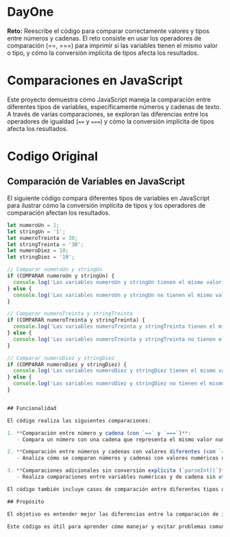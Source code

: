 # DayOne

**Reto:** Reescribe el código para comparar correctamente valores y tipos entre números y cadenas. El reto consiste en usar los operadores de comparación (==, ===) para imprimir si las variables tienen el mismo valor o tipo, y cómo la conversión implícita de tipos afecta los resultados.

# Comparaciones en JavaScript

Este proyecto demuestra cómo JavaScript maneja la comparación entre diferentes tipos de variables, específicamente números y cadenas de texto. A través de varias comparaciones, se exploran las diferencias entre los operadores de igualdad (`==` y `===`) y cómo la conversión implícita de tipos afecta los resultados.

# Codigo Original

## Comparación de Variables en JavaScript

El siguiente código compara diferentes tipos de variables en JavaScript para ilustrar cómo la conversión implícita de tipos y los operadores de comparación afectan los resultados.

```javascript
let numeroUn = 1;
let stringUn = '1';
let numeroTreinta = 30;
let stringTreinta = '30';
let numeroDiez = 10;
let stringDiez = '10';

// Comparar numeroUn y stringUn
if (COMPARAR numeroUn y stringUn) {
  console.log('Las variables numeroUn y stringUn tienen el mismo valor, pero tipos diferentes');
} else {
  console.log('Las variables numeroUn y stringUn no tienen el mismo valor');
}

// Comparar numeroTreinta y stringTreinta
if (COMPARAR numeroTreinta y stringTreinta) {
  console.log('Las variables numeroTreinta y stringTreinta tienen el mismo valor y el mismo tipo');
} else {
  console.log('Las variables numeroTreinta y stringTreinta no tienen el mismo tipo');
}

// Comparar numeroDiez y stringDiez
if (COMPARAR numeroDiez y stringDiez) {
  console.log('Las variables numeroDiez y stringDiez tienen el mismo valor, pero tipos diferentes');
} else {
  console.log('Las variables numeroDiez y stringDiez no tienen el mismo valor');
}


## Funcionalidad

El código realiza las siguientes comparaciones:

1. **Comparación entre número y cadena (con `==` y `===`)**: 
   - Compara un número con una cadena que representa el mismo valor numérico, verificando cómo el operador de igualdad (`==`) permite la conversión implícita de tipos, mientras que el operador de igualdad estricta (`===`) considera tanto el valor como el tipo.

2. **Comparación entre números y cadenas con valores diferentes (con `==` y `===`)**:
   - Analiza cómo se comparan números y cadenas con valores numéricos distintos usando los operadores de igualdad y estricta.

3. **Comparaciones adicionales sin conversión explícita (`parseInt()`)**:
   - Realiza comparaciones entre variables numéricas y de cadena sin utilizar `parseInt()`, para observar cómo los operadores de igualdad manejan la conversión implícita de tipos y cómo afecta a los resultados de las comparaciones.

El código también incluye casos de comparación entre diferentes tipos de variables (números y cadenas) para ilustrar cómo los operadores de comparación en JavaScript pueden resultar en diferentes resultados dependiendo del tipo de comparación utilizada y si se realiza una conversión implícita o explícita de tipos.

## Propósito

El objetivo es entender mejor las diferencias entre la comparación de igualdad y la comparación estricta, y cómo la conversión implícita de tipos puede influir en los resultados de las comparaciones en JavaScript.

Este código es útil para aprender cómo manejar y evitar problemas comunes relacionados con la comparación de tipos en JavaScript, mejorando así la precisión y confiabilidad del código al trabajar con diferentes tipos de datos.
